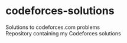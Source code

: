 # codeforces-solutions
Solutions to codeforces.com problems <br/>
Repository containing my Codeforces solutions <br/>
